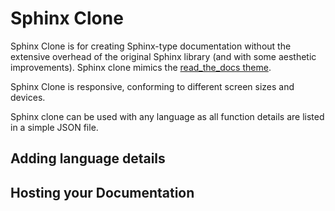 # Sphinx Clone

  

Sphinx Clone is for creating Sphinx-type documentation without the extensive overhead of the original Sphinx library (and with some aesthetic improvements). Sphinx clone mimics the [read_the_docs theme](https://sphinx-rtd-theme.readthedocs.io/en/stable/). 

Sphinx Clone is responsive, conforming to different screen sizes and devices.

Sphinx clone can be used with any language as all function details are listed in a simple JSON file.

## Adding language details

## Hosting your Documentation